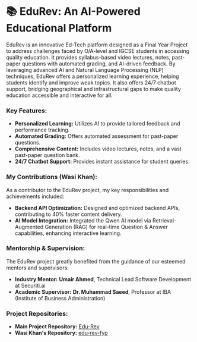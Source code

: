 # 📚 EduRev: An AI-Powered Educational Platform

EduRev is an innovative Ed-Tech platform designed as a Final Year Project to address challenges faced by O/A-level and IGCSE students in accessing quality education. It provides syllabus-based video lectures, notes, past-paper questions with automated grading, and AI-driven feedback. By leveraging advanced AI and Natural Language Processing (NLP) techniques, EduRev offers a personalized learning experience, helping students identify and improve weak topics. It also offers 24/7 chatbot support, bridging geographical and infrastructural gaps to make quality education accessible and interactive for all.

### Key Features:

* **Personalized Learning:** Utilizes AI to provide tailored feedback and performance tracking.
* **Automated Grading:** Offers automated assessment for past-paper questions.
* **Comprehensive Content:** Includes video lectures, notes, and a vast past-paper question bank.
* **24/7 Chatbot Support:** Provides instant assistance for student queries.

### My Contributions (Wasi Khan):

As a contributor to the EduRev project, my key responsibilities and achievements included:

* **Backend API Optimization:** Designed and optimized backend APIs, contributing to 40% faster content delivery.
* **AI Model Integration:** Integrated the Qwen AI model via Retrieval-Augmented Generation (RAG) for real-time Question & Answer capabilities, enhancing interactive learning.

### Mentorship & Supervision:

The EduRev project greatly benefited from the guidance of our esteemed mentors and supervisors:

* **Industry Mentor:** **Umair Ahmed**, Technical Lead Software Development at Securiti.ai
* **Academic Supervisor:** **Dr. Muhammad Saeed**, Professor at IBA (Institute of Business Administration)

### Project Repositories:

* **Main Project Repository:** [Edu-Rev](https://github.com/Ibad00/Edu-Rev)
* **Wasi Khan's Repository:** [edu-rev-fyp](https://github.com/WasiKhann/edu-rev-fyp.git)
